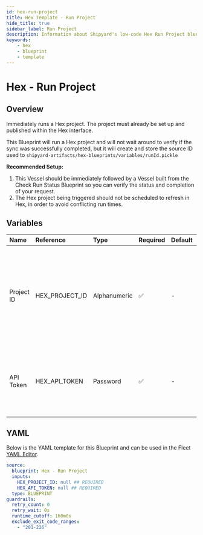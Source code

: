 ```yaml
---
id: hex-run-project
title: Hex Template - Run Project
hide_title: true
sidebar_label: Run Project
description: Information about Shipyard's low-code Hex Run Project blueprint. Runs a Hex project through the Hex API 
keywords:
    - hex
    - blueprint
    - template
---
```


# Hex - Run Project

## Overview
Immediately runs a Hex project. The project must already be set up  and published within the Hex interface.

This Blueprint will run a Hex project and will not wait around to verify if the sync was successfully completed, but it will create and store the source ID used to `shipyard-artifacts/hex-blueprints/variables/runId.pickle`

**Recommended Setup:**
1. This Vessel should be immediately followed by a Vessel built from the Check Run Status Blueprint so you can verify the status and completion of your request.
2. The Hex project being triggered should not be scheduled to refresh in Hex, in order to avoid conflicting run times. 

## Variables

| Name | Reference | Type | Required | Default | Options | Description |
|:-----|:----------|:-----|:---------|:--------|:--------|:------------|
| Project ID | HEX_PROJECT_ID  | Alphanumeric |:white_check_mark: | - | - | The Project Id can be acquired from the project URL itself or from within the project's variables section. See authorization page for more. |
| API Token | HEX_API_TOKEN  | Password |:white_check_mark: | - | - | The API token is generated by Hex for a set amount of time. See authorization page for more |


## YAML
Below is the YAML template for this Blueprint and can be used in the Fleet [YAML Editor](../../reference/fleets/yaml-editor.md).
```yaml
source:
  blueprint: Hex - Run Project
  inputs:
    HEX_PROJECT_ID: null ## REQUIRED
    HEX_API_TOKEN: null ## REQUIRED
  type: BLUEPRINT
guardrails:
  retry_count: 0
  retry_wait: 0s
  runtime_cutoff: 1h0m0s
  exclude_exit_code_ranges:
    - "201-226"
```
